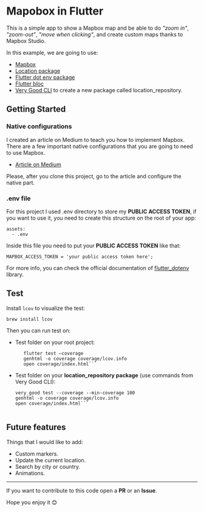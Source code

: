# Mapobox in Flutter

This is a simple app to show a Mapbox map and be able to do *"zoom in"*, *"zoom-out"*, *"move when clicking"*, and create custom maps thanks to Mapbox Studio.

In this example, we are going to use:
- [Mapbox](https://www.mapbox.com/)
- [Location package](https://pub.dev/packages/location)
- [Flutter dot env package](https://pub.dev/packages/flutter_dotenv)
- [Flutter bloc](https://pub.dev/packages/flutter_bloc)
- [Very Good CLI](https://github.com/VeryGoodOpenSource/very_good_cli) to create a new package called location_repository.

## Getting Started

### Native configurations

I created an article on Medium to teach you how to implement Mapbox.
There are a few important native configurations that you are going to need to use Mapbox.

- [Article on Medium]()

Please, after you clone this project, go to the article and configure the native part.

### .env file

For this project I used .env directory to store my **PUBLIC ACCESS TOKEN**, if you want to use it, you need to create this structure on the root of your app:

````
assets:
  - .env
````

Inside this file you need to put your **PUBLIC ACCESS TOKEN** like that:

````
MAPBOX_ACCESS_TOKEN = 'your public access token here';
````

For more info, you can check the official documentation of [flutter_dotenv](https://pub.dev/packages/flutter_dotenv) library.

## Test

Install ```lcov``` to visualize the test:

```brew install lcov```

Then you can run test on:

- Test folder on your root project:
    ```
       flutter test —coverage
       genhtml -o coverage coverage/lcov.info
       open coverage/index.html```
  
- Test folder on your **location_repository package** (use commands from Very Good CLI):

   ```
   very_good test --coverage --min-coverage 100
   genhtml -o coverage coverage/lcov.info
   open coverage/index.html```
  

## Future features

Things that I would like to add:
- Custom markers.
- Update the current location.
- Search by city or country.
- Animations.
--------
If you want to contribute to this code open a **PR** or an **Issue**.

Hope you enjoy it 😊
